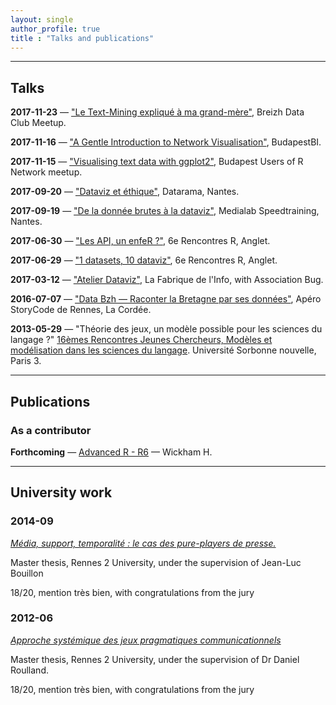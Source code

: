 ```yaml
---
layout: single
author_profile: true
title : "Talks and publications"
---
```

___

## Talks

__2017-11-23__ — ["Le Text-Mining expliqué à ma grand-mère"](https://github.com/ColinFay/conf/blob/master/2017-11-breizh-data-club/fay_colin_tm_explique_grand_mere.pdf), Breizh Data Club Meetup. 

__2017-11-16__ — ["A Gentle Introduction to Network Visualisation"](https://github.com/ColinFay/conf/blob/master/2017-11-budapest/fay_colin_visualise_network.pdf), BudapestBI. 

__2017-11-15__ — ["Visualising text data with ggplot2"](https://github.com/ColinFay/conf/blob/master/2017-11-budapest/fay_colin_text_data_ggplot2.pdf), Budapest Users of R Network meetup. 

__2017-09-20__ — ["Dataviz et éthique"](https://github.com/ColinFay/conf/blob/master/2017-09-Nantes-Digital-Week/Dataviz%20et%20%C3%A9thique.pdf), Datarama, Nantes. 

__2017-09-19__ — ["De la donnée brutes à la dataviz"](https://github.com/ColinFay/conf/blob/master/2017-09-Nantes-Digital-Week/Des%20donne%CC%81es%20brutes%20a%CC%80%20la%20dataviz.pdf), Medialab Speedtraining, Nantes. 


__2017-06-30__ — ["Les API, un enfeR ?"](https://github.com/ColinFay/conf/blob/master/2017-06-Anglet/api_enfer_colin_fay_thinkr.pdf), 6e Rencontres R, Anglet. 

__2017-06-29__ — ["1 datasets, 10 dataviz"](https://github.com/ColinFay/conf/blob/master/2017-06-Anglet/1_dataset_10_dataviz_colin_fay.pdf), 6e Rencontres R, Anglet. 


__2017-03-12__ — ["Atelier Dataviz"](https://github.com/ColinFay/conf/blob/master/2017-03-12-fabrique-info/La%20fabrique%20de%20l'info.pdf), La Fabrique de l'Info, with Association Bug.

__2016-07-07__ — ["Data Bzh — Raconter la Bretagne par ses données"](https://github.com/ColinFay/conf/blob/master/2016-07-7-storycode/data-bzh-storycode.pdf), Apéro StoryCode de Rennes, La Cordée.

__2013-05-29__ — "Théorie des jeux, un modèle possible pour les sciences du langage ?" [16èmes Rencontres Jeunes Chercheurs, Modèles et modélisation dans les sciences du langage](http://calenda.org/250256). Université Sorbonne nouvelle, Paris 3.

***

## Publications 

### As a contributor

__Forthcoming__ — [Advanced R - R6](https://adv-r.hadley.nz/r6) — Wickham H. 

***

## University work

### 2014-09

[_Média, support, temporalité : le cas des pure-players de presse._](https://dumas.ccsd.cnrs.fr/dumas-01130211)

Master thesis, Rennes 2 University, under the supervision of Jean-Luc Bouillon

18/20, mention très bien, with congratulations from the jury

### 2012-06

[_Approche systémique des jeux pragmatiques communicationnels_](http://www.memoireonline.com/12/12/6569/m_Approche-systemique-des-jeux-pragmatiques-communicationnels0.html)

Master thesis, Rennes 2 University, under the supervision of Dr Daniel Roulland.

18/20, mention très bien, with congratulations from the jury

